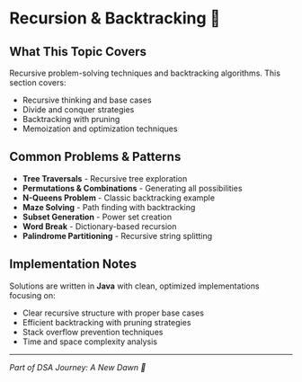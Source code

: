 # Recursion & Backtracking 🔄

## What This Topic Covers
Recursive problem-solving techniques and backtracking algorithms. This section covers:
- Recursive thinking and base cases
- Divide and conquer strategies
- Backtracking with pruning
- Memoization and optimization techniques

## Common Problems & Patterns
- **Tree Traversals** - Recursive tree exploration
- **Permutations & Combinations** - Generating all possibilities
- **N-Queens Problem** - Classic backtracking example
- **Maze Solving** - Path finding with backtracking
- **Subset Generation** - Power set creation
- **Word Break** - Dictionary-based recursion
- **Palindrome Partitioning** - Recursive string splitting

## Implementation Notes
Solutions are written in **Java** with clean, optimized implementations focusing on:
- Clear recursive structure with proper base cases
- Efficient backtracking with pruning strategies
- Stack overflow prevention techniques
- Time and space complexity analysis

---
*Part of DSA Journey: A New Dawn 🌅*